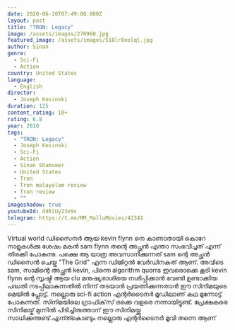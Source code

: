 ```yaml
---
date: 2020-06-10T07:49:00.000Z
layout: post
title: "TRON: Legacy"
image: /assets/images/270960.jpg
featured_image: /assets/images/518lr8eolql.jpg
author: Sinan
genre:
  - Sci-Fi
  - Action
country: United States
language:
  - English
director:
  - Joseph Kosinski
duration: 125
content_rating: 10+
rating: 6.8
year: 2010
tags:
  - "TRON: Legacy"
  - Joseph Kosinski
  - Sci-Fi
  - Action
  - Sinan Shamseer
  - United States
  - Tron
  - Tron malayalam review
  - Tron review
  - ""
imageshadow: true
youtubeId: d4RiUy23e9s
telegram: https://t.me/MM_MalluMovies/42341
---
```

Virtual world ഡിസൈനർ ആയ kevin flynn നെ കാണാതായി കൊറേ നാളുകൾക്കു ശേഷം മകൻ sam flynn തന്റെ അച്ഛൻ എന്താ സംഭവിച്ചത് എന്ന് തിരക്കി പോകുന്നു. പക്ഷെ ആ യാത്ര അവസാനിക്കുന്നത് sam ന്റെ അച്ഛൻ ഡിസൈൻ ചെയ്ത "The Grid" എന്ന ഡിജിറ്റൽ വേർഡിനകത് ആണ്. അവിടെ sam, സാമിന്റെ അച്ഛൻ kevin, പിന്നെ algorithm quorra ഇവരൊക്കെ കൂടി kevin flynn ന്റെ സൃഷ്ടി ആയ clu മനുഷ്യരാശിയെ നശിപ്പിക്കാൻ വേണ്ടി ഉണ്ടാക്കിയ പദ്ധതി നടപ്പിലാകുന്നതിൽ നിന്ന് തടയാൻ പ്രയത്നിക്കുന്നതാൻ ഈ സിനിമയുടെ മെയിൻ പ്ലോട്ട്.  നല്ലൊരു sci-fi action എന്റർടൈനർ മൂഡിലാണ് കഥ മുന്നോട്ട് പോകുന്നത്. സിനിമയിലെ ഗ്രാഫിക്‌സ് ഒക്കെ വളരെ നന്നായിട്ടുണ്ട്. പ്രേക്ഷകരെ സിനിമയ്ക് മുന്നിൽ പിടിച്ചിരുത്താന് ഈ സിനിമയ്ക്കു സാധിക്കുന്നുണ്ട്.എന്ത്കൊണ്ടും നല്ലൊരു എന്റർടൈനർ മൂവി തന്നെ ആണ്